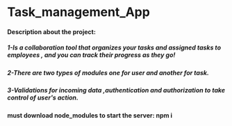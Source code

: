 # Task_management_App
#### Description about the project:

##### 1-Is a collaboration tool that organizes your tasks and assigned tasks to employees , and you can track their progress as they go!
##### 2-There are two types of modules one for user and another for task.
##### 3-Validations for incoming data ,authentication and authorization to take control of user's action.

#### must download node_modules to start the server: npm i
